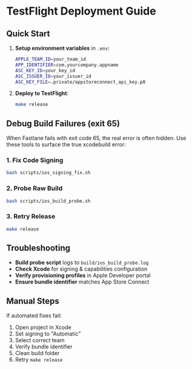 # TestFlight Deployment Guide

## Quick Start

1. **Setup environment variables** in `.env`:
   ```bash
   APPLE_TEAM_ID=your_team_id
   APP_IDENTIFIER=com.yourcompany.appname
   ASC_KEY_ID=your_key_id
   ASC_ISSUER_ID=your_issuer_id
   ASC_KEY_FILE=.private/appstoreconnect_api_key.p8
   ```

2. **Deploy to TestFlight**:
   ```bash
   make release
   ```

## Debug Build Failures (exit 65)

When Fastlane fails with exit code 65, the real error is often hidden. Use these tools to surface the true xcodebuild error:

### 1. Fix Code Signing
```bash
bash scripts/ios_signing_fix.sh
```

### 2. Probe Raw Build
```bash
bash scripts/ios_build_probe.sh
```

### 3. Retry Release
```bash
make release
```

## Troubleshooting

- **Build probe script** logs to `build/ios_build_probe.log`
- **Check Xcode** for signing & capabilities configuration
- **Verify provisioning profiles** in Apple Developer portal
- **Ensure bundle identifier** matches App Store Connect

## Manual Steps

If automated fixes fail:
1. Open project in Xcode
2. Set signing to "Automatic"
3. Select correct team
4. Verify bundle identifier
5. Clean build folder
6. Retry `make release`
